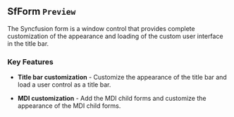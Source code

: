 ## SfForm `Preview`

The Syncfusion form is a window control that provides complete customization of the appearance and loading of the custom user interface in the title bar.

### Key Features

*	**Title bar customization** - Customize the appearance of the title bar and load a user control as a title bar.

*	**MDI customization** - Add the MDI child forms and customize the appearance of the MDI child forms.
